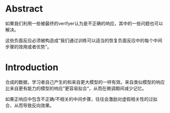 # Abstract
如果我们利用一些被最终的verifyer认为是不正确的响应，其中的一些问题也可以解决。

这些负面反应必须被构造成“我们通过训练可以适当的恢复负面反应中的每个中间步骤的效用或者优势”。

# Introduction
合成的数据，学习者自己产生的和来自更大模型的一样有效。来自类似模型的响应比来自更有能力的模型的响应“更容易拟合”，从而在微调期间减少记忆。

如果正响应中包含不正确/不相关的中间步骤，往往会激励对虚假相关性的过拟合，从而导致反向效果。



